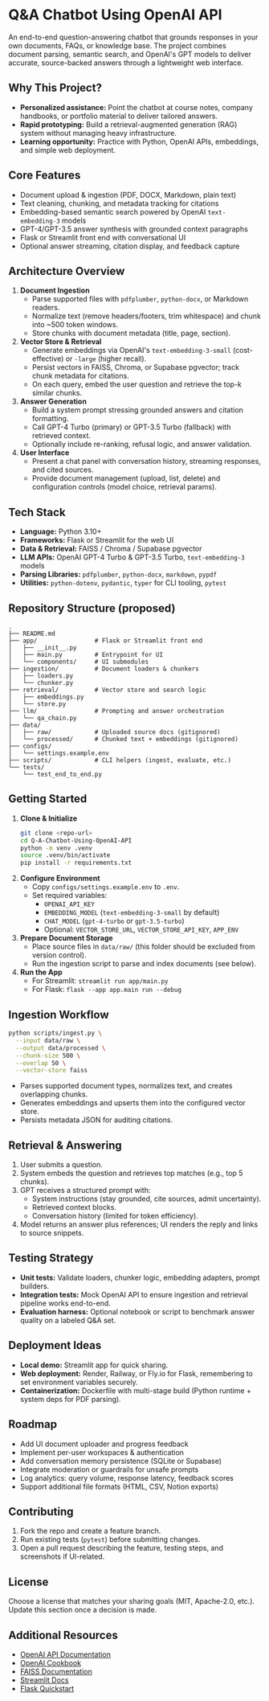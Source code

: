 # Q&A Chatbot Using OpenAI API

An end-to-end question-answering chatbot that grounds responses in your own documents, FAQs, or knowledge base. The project combines document parsing, semantic search, and OpenAI's GPT models to deliver accurate, source-backed answers through a lightweight web interface.

## Why This Project?
- **Personalized assistance:** Point the chatbot at course notes, company handbooks, or portfolio material to deliver tailored answers.
- **Rapid prototyping:** Build a retrieval-augmented generation (RAG) system without managing heavy infrastructure.
- **Learning opportunity:** Practice with Python, OpenAI APIs, embeddings, and simple web deployment.

## Core Features
- Document upload & ingestion (PDF, DOCX, Markdown, plain text)
- Text cleaning, chunking, and metadata tracking for citations
- Embedding-based semantic search powered by OpenAI `text-embedding-3` models
- GPT-4/GPT-3.5 answer synthesis with grounded context paragraphs
- Flask or Streamlit front end with conversational UI
- Optional answer streaming, citation display, and feedback capture

## Architecture Overview
1. **Document Ingestion**
   - Parse supported files with `pdfplumber`, `python-docx`, or Markdown readers.
   - Normalize text (remove headers/footers, trim whitespace) and chunk into ~500 token windows.
   - Store chunks with document metadata (title, page, section).
2. **Vector Store & Retrieval**
   - Generate embeddings via OpenAI's `text-embedding-3-small` (cost-effective) or `-large` (higher recall).
   - Persist vectors in FAISS, Chroma, or Supabase pgvector; track chunk metadata for citations.
   - On each query, embed the user question and retrieve the top-k similar chunks.
3. **Answer Generation**
   - Build a system prompt stressing grounded answers and citation formatting.
   - Call GPT-4 Turbo (primary) or GPT-3.5 Turbo (fallback) with retrieved context.
   - Optionally include re-ranking, refusal logic, and answer validation.
4. **User Interface**
   - Present a chat panel with conversation history, streaming responses, and cited sources.
   - Provide document management (upload, list, delete) and configuration controls (model choice, retrieval params).

## Tech Stack
- **Language:** Python 3.10+
- **Frameworks:** Flask or Streamlit for the web UI
- **Data & Retrieval:** FAISS / Chroma / Supabase pgvector
- **LLM APIs:** OpenAI GPT-4 Turbo & GPT-3.5 Turbo, `text-embedding-3` models
- **Parsing Libraries:** `pdfplumber`, `python-docx`, `markdown`, `pypdf`
- **Utilities:** `python-dotenv`, `pydantic`, `typer` for CLI tooling, `pytest`

## Repository Structure (proposed)
```
.
├── README.md
├── app/                # Flask or Streamlit front end
│   ├── __init__.py
│   ├── main.py         # Entrypoint for UI
│   └── components/     # UI submodules
├── ingestion/          # Document loaders & chunkers
│   ├── loaders.py
│   └── chunker.py
├── retrieval/          # Vector store and search logic
│   ├── embeddings.py
│   └── store.py
├── llm/                # Prompting and answer orchestration
│   └── qa_chain.py
├── data/
│   ├── raw/            # Uploaded source docs (gitignored)
│   └── processed/      # Chunked text + embeddings (gitignored)
├── configs/
│   └── settings.example.env
├── scripts/            # CLI helpers (ingest, evaluate, etc.)
└── tests/
    └── test_end_to_end.py
```

## Getting Started
1. **Clone & Initialize**
   ```bash
   git clone <repo-url>
   cd Q-A-Chatbot-Using-OpenAI-API
   python -m venv .venv
   source .venv/bin/activate
   pip install -r requirements.txt
   ```
2. **Configure Environment**
   - Copy `configs/settings.example.env` to `.env`.
   - Set required variables:
     - `OPENAI_API_KEY`
     - `EMBEDDING_MODEL` (`text-embedding-3-small` by default)
     - `CHAT_MODEL` (`gpt-4-turbo` or `gpt-3.5-turbo`)
     - Optional: `VECTOR_STORE_URL`, `VECTOR_STORE_API_KEY`, `APP_ENV`
3. **Prepare Document Storage**
   - Place source files in `data/raw/` (this folder should be excluded from version control).
   - Run the ingestion script to parse and index documents (see below).
4. **Run the App**
   - For Streamlit: `streamlit run app/main.py`
   - For Flask: `flask --app app.main run --debug`

## Ingestion Workflow
```bash
python scripts/ingest.py \
  --input data/raw \
  --output data/processed \
  --chunk-size 500 \
  --overlap 50 \
  --vector-store faiss
```
- Parses supported document types, normalizes text, and creates overlapping chunks.
- Generates embeddings and upserts them into the configured vector store.
- Persists metadata JSON for auditing citations.

## Retrieval & Answering
1. User submits a question.
2. System embeds the question and retrieves top matches (e.g., top 5 chunks).
3. GPT receives a structured prompt with:
   - System instructions (stay grounded, cite sources, admit uncertainty).
   - Retrieved context blocks.
   - Conversation history (limited for token efficiency).
4. Model returns an answer plus references; UI renders the reply and links to source snippets.

## Testing Strategy
- **Unit tests:** Validate loaders, chunker logic, embedding adapters, prompt builders.
- **Integration tests:** Mock OpenAI API to ensure ingestion and retrieval pipeline works end-to-end.
- **Evaluation harness:** Optional notebook or script to benchmark answer quality on a labeled Q&A set.

## Deployment Ideas
- **Local demo:** Streamlit app for quick sharing.
- **Web deployment:** Render, Railway, or Fly.io for Flask, remembering to set environment variables securely.
- **Containerization:** Dockerfile with multi-stage build (Python runtime + system deps for PDF parsing).

## Roadmap
- Add UI document uploader and progress feedback
- Implement per-user workspaces & authentication
- Add conversation memory persistence (SQLite or Supabase)
- Integrate moderation or guardrails for unsafe prompts
- Log analytics: query volume, response latency, feedback scores
- Support additional file formats (HTML, CSV, Notion exports)

## Contributing
1. Fork the repo and create a feature branch.
2. Run existing tests (`pytest`) before submitting changes.
3. Open a pull request describing the feature, testing steps, and screenshots if UI-related.

## License
Choose a license that matches your sharing goals (MIT, Apache-2.0, etc.). Update this section once a decision is made.

## Additional Resources
- [OpenAI API Documentation](https://platform.openai.com/docs)
- [OpenAI Cookbook](https://github.com/openai/openai-cookbook)
- [FAISS Documentation](https://faiss.ai/index.html)
- [Streamlit Docs](https://docs.streamlit.io/)
- [Flask Quickstart](https://flask.palletsprojects.com/en/latest/quickstart/)

